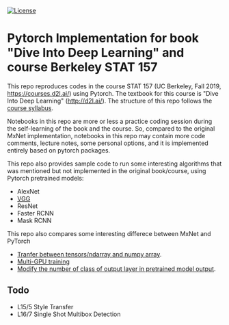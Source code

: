 [![License](https://img.shields.io/badge/License-Apache%202.0-blue.svg)](https://opensource.org/licenses/Apache-2.0)

# Pytorch Implementation for book "Dive Into Deep Learning" and course Berkeley STAT 157
This repo reproduces codes in the course STAT 157 (UC Berkeley, Fall 2019, https://courses.d2l.ai/) using Pytorch. The textbook for this course is "Dive Into Deep Learning" (http://d2l.ai/). The structure of this repo follows the [course syllabus](https://courses.d2l.ai/berkeley-stat-157/syllabus.html).

Notebooks in this repo are more or less a practice coding session during the self-learning of the book and the course. So, compared to the original MxNet implementation, notebooks in this repo may contain more code comments, lecture notes, some personal options, and it is implemented entirely based on pytorch packages. 

This repo also provides sample code to run some interesting algorithms that was mentioned but not implemented in the original book/course, using Pytorch pretrained models:
* AlexNet
* [VGG](https://github.com/JiahongChen/d2l-pytorch-implementation/blob/master/L12%20Basic%20Convolutional%20Networks/L12_6_VGG.ipynb)
* ResNet
* Faster RCNN
* Mask RCNN

This repo also compares some interesting differece between MxNet and PyTorch
* [Tranfer between tensors/ndarray and numpy array](https://github.com/JiahongChen/d2l-pytorch-implementation/blob/master/L01%20Introduction%20to%20Deep%20Learning/L2_1_torch_tensors_tutorial.ipynb).
* [Multi-GPU training](https://github.com/JiahongChen/d2l-pytorch-implementation/tree/master/L14%20Computation%20Performance%2C%20Multi-GPU%20and%20Multi-Machine%20Training)
* [Modify the number of class of output layer in pretrained model output](https://github.com/JiahongChen/d2l-pytorch-implementation/blob/master/L15%20Image%20Augmentation%2C%20Fine%20Turning%2C%20Neural%20Style/L15_3_Fine_Tuning.ipynb).


## Todo
* L15/5 Style Transfer
* L16/7 Single Shot Multibox Detection
